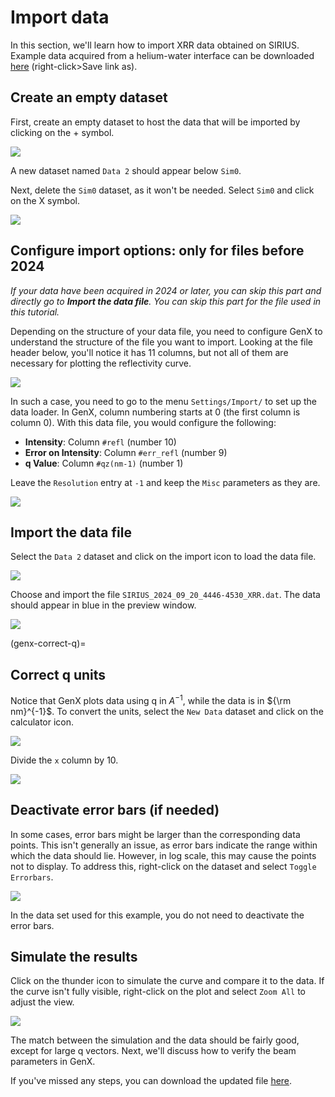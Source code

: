 # Import data

In this section, we'll learn how to import XRR data obtained on SIRIUS. Example data acquired from a helium-water interface can be downloaded [here](../../../_static/xrr/genx/SIRIUS_2024_09_20_4446-4530_XRR.dat) (right-click>Save link as).

## Create an empty dataset

First, create an empty dataset to host the data that will be imported by clicking on the + symbol.

![](images/import-data-new-data.png)

A new dataset named `Data 2` should appear below `Sim0`.

Next, delete the `Sim0` dataset, as it won't be needed. Select `Sim0` and click on the X symbol.

![](images/import-data-delete-sim0.png)

## Configure import options: only for files before 2024

*If your data have been acquired in 2024 or later, you can skip this part and directly go to **Import the data file**. You can skip this part for the file used in this tutorial.*

Depending on the structure of your data file, you need to configure GenX to understand the structure of the file you want to import. Looking at the file header below, you'll notice it has 11 columns, but not all of them are necessary for plotting the reflectivity curve.

![](images/import-data-structure-file.png)

In such a case, you need to go to the menu `Settings/Import/` to set up the data loader. In GenX, column numbering starts at 0 (the first column is column 0). With this data file, you would configure the following:

- **Intensity**: Column `#refl` (number 10)
- **Error on Intensity**: Column `#err_refl` (number 9)
- **q Value**: Column `#qz(nm-1)` (number 1)

Leave the `Resolution` entry at `-1` and keep the `Misc` parameters as they are.

![](images/import-data-loader-settings.png)

## Import the data file

Select the `Data 2` dataset and click on the import icon to load the data file.

![](images/import-data-import-data.png)

Choose and import the file `SIRIUS_2024_09_20_4446-4530_XRR.dat`. The data should appear in blue in the preview window.

![](images/import-data-raw-data.png)

(genx-correct-q)=
## Correct q units

Notice that GenX plots data using q in $A^{-1}$, while the data is in ${\rm nm}^{-1}$. To convert the units, select the `New Data` dataset and click on the calculator icon.

![](images/import-data-calculator.png)

Divide the `x` column by 10.

![](images/import-data-divide-x.png)

## Deactivate error bars (if needed)

In some cases, error bars might be larger than the corresponding data points. This isn't generally an issue, as error bars indicate the range within which the data should lie. However, in log scale, this may cause the points not to display. To address this, right-click on the dataset and select `Toggle Errorbars`.

![](images/import-data-toggle-error.png)

In the data set used for this example, you do not need to deactivate the error bars.

## Simulate the results

Click on the thunder icon to simulate the curve and compare it to the data. If the curve isn't fully visible, right-click on the plot and select `Zoom All` to adjust the view.

![](images/import-data-first-simulation.png)

The match between the simulation and the data should be fairly good, except for large q vectors. Next, we'll discuss how to verify the beam parameters in GenX.

If you've missed any steps, you can download the updated file [here](../../../_static/xrr/genx/water_first_simu.hgx).
